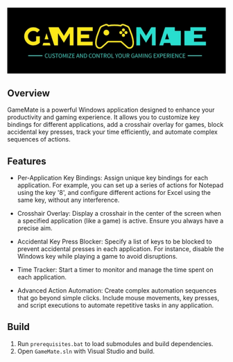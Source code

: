 ![GameMate](https://github.com/Pennywise007/GameMate/blob/main/images/logo.png?raw=true)

## Overview

GameMate is a powerful Windows application designed to enhance your productivity and gaming experience. It allows you to customize key bindings for different applications, add a crosshair overlay for games, block accidental key presses, track your time efficiently, and automate complex sequences of actions.

## Features

- Per-Application Key Bindings: Assign unique key bindings for each application. For example, you can set up a series of actions for Notepad using the key '8', and configure different actions for Excel using the same key, without any interference.

- Crosshair Overlay: Display a crosshair in the center of the screen when a specified application (like a game) is active. Ensure you always have a precise aim.

- Accidental Key Press Blocker: Specify a list of keys to be blocked to prevent accidental presses in each application. For instance, disable the Windows key while playing a game to avoid disruptions.

- Time Tracker: Start a timer to monitor and manage the time spent on each application.

- Advanced Action Automation: Create complex automation sequences that go beyond simple clicks. Include mouse movements, key presses, and script executions to automate repetitive tasks in any application.

## Build

1. Run `prerequisites.bat` to load submodules and build dependencies.
2. Open `GameMate.sln` with Visual Studio and build.